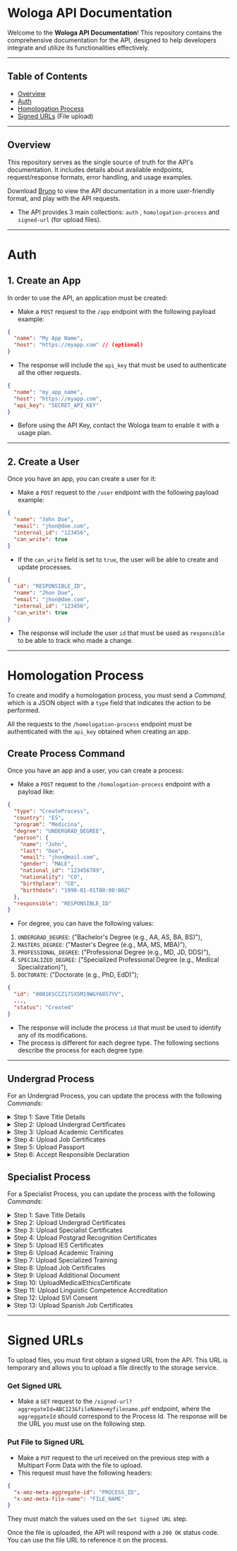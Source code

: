 # Wologa API Documentation

Welcome to the **Wologa API Documentation**! This repository contains the comprehensive documentation for the API,
designed to help developers integrate and utilize its functionalities effectively.

---

## **Table of Contents**

- [Overview](#overview)
- [Auth](#auth)
- [Homologation Process](#homologation-process)
- [Signed URLs](#signed-urls) (File upload)

---

## **Overview**

This repository serves as the single source of truth for the API's documentation. It includes details about available
endpoints, request/response formats, error handling, and usage examples.

Download [Bruno](https://www.usebruno.com/) to view the API documentation in a more user-friendly format, and play with
the API requests.

- The API provides 3 main collections: `auth` , `homologation-process` and `signed-url` (for upload files).

---

# **Auth**

## **1. Create an App**

In order to use the API, an application must be created:

- Make a `POST` request to the `/app` endpoint with the following payload example:

```json
{
  "name": "My App Name",
  "host": "https://myapp.com" // (optional)
}
```

- The response will include the `api_key` that must be used to authenticate all the other requests.

```json
{
  "name": "my_app_name",
  "host": "https://myapp.com",
  "api_key": "SECRET_API_KEY"
}
```

- Before using the API Key, contact the Wologa team to enable it with a usage plan.

---

## **2. Create a User**

Once you have an app, you can create a user for it:

- Make a `POST` request to the `/user` endpoint with the following payload example:

```json
{
  "name": "John Doe",
  "email": "jhon@doe.com",
  "internal_id": "123456",
  "can_write": true
}
```

- If the `can_write` field is set to `true`, the user will be able to create and update processes.

```json
{
  "id": "RESPONSIBLE_ID",
  "name": "Jhon Doe",
  "email": "jhon@doe.com",
  "internal_id": "123456",
  "can_write": true
}
```

- The response will include the user `id` that must be used as `responsible` to be able to track who made a change.

---

# **Homologation Process**

To create and modify a homologation process, you must send a _Command_, which is a JSON object with a `type` field that
indicates the action to be performed.

All the requests to the `/homologation-process` endpoint must be authenticated with the `api_key` obtained when creating
an app.

## **Create Process Command**

Once you have an app and a user, you can create a process:

- Make a `POST` request to the `/homologation-process` endpoint with a payload like:

```json
{
  "type": "CreateProcess",
  "country": "ES",
  "program": "Medicina",
  "degree": "UNDERGRAD_DEGREE",
  "person": {
    "name": "John",
    "last": "Doe",
    "email": "jhon@mail.com",
    "gender": "MALE",
    "national_id": "123456789",
    "nationality": "CO",
    "birthplace": "CO",
    "birthdate": "1990-01-01T00:00:00Z"
  },
  "responsible": "RESPONSIBLE_ID"
}
```

- For degree, you can have the following values:

1. `UNDERGRAD_DEGREE`: ("Bachelor's Degree (e.g., AA, AS, BA, BS)"),
2. `MASTERS_DEGREE`: ("Master's Degree (e.g., MA, MS, MBA)"),
3. `PROFESSIONAL_DEGREE`: ("Professional Degree (e.g., MD, JD, DDS)"),
4. `SPECIALIZED_DEGREE`: ("Specialized Professional Degree (e.g., Medical Specialization)"),
5. `DOCTORATE`: ("Doctorate (e.g., PhD, EdD)");

```json
{
  "id": "0001KSCCZ175X5M19WGY6857YV",
  ...,
  "status": "Created"
}
```

- The response will include the process `id` that must be used to identify any of its modifications.
- The process is different for each degree type. The following sections describe the process for each degree type.

---

## **Undergrad Process**

For an Undergrad Process, you can update the process with the following _Commands_:

<details>
  <summary>Step 1: Save Title Details</summary>
  
```json
{
  "type": "SaveTitleDetails",
  "id": "PROCESS_ID",
  "name": string,
  "title_university": string?,
  "title_country": "ES",
  "title_in_spanish": boolean,
  "applicant_from_spanish_country": boolean,
  "title_issued_in_eu": boolean,
  "title_older_than_5_years": boolean,
  "currently_residing_in_spain": boolean?,
  "worked_or_working_in_spain": boolean?,
  "responsible": "RESPONSIBLE_ID"
}
```
</details>

<details>
  <summary>Step 2: Upload Undergrad Certificates</summary>

```json
{
  "type": "UploadUndergradCertificates",
  "id": "PROCESS_ID",
  "undergrad_title_url": string,
  "undergrad_title_apostille_url": string?,
  "undergrad_title_legalization_url": string?,
  "undergrad_title_resolution_es_url": string?,
  "undergrad_title_resolution_other_url": string?,
  "undergrad_title_resolution_other_apostille_url": string?,
  "responsible": "RESPONSIBLE_ID"
}
```
</details>

<details>
  <summary>Step 3: Upload Academic Certificates</summary>

```json
{
  "type": "UploadAcademicCertificates",
  "id": "PROCESS_ID",
  "academic_certificate_url": string,
  "academic_certificate_apostille_url": string?,
  "academic_certificate_legalization_url": string?,
  "responsible": "RESPONSIBLE_ID"
}
```
</details>

<details>
  <summary>Step 4: Upload Job Certificates</summary>

```json
{
  "type": "UploadJobCertificates",
  "id": "PROCESS_ID",
  "job_certificates_url": string?,
  "job_certificates_notarized_url": string,
  "job_certificates_apostille_url": string,
  "responsible": "RESPONSIBLE_ID"
}
```
</details>

<details>
  <summary>Step 5: Upload Passport</summary>

```json
{
  "type": "UploadPassport",
  "id": "PROCESS_ID",
  "passport_url": string,
  "responsible": "RESPONSIBLE_ID"
}
```
</details>

<details>
  <summary>Step 6: Accept Responsible Declaration</summary>

```json
{
  "type": "AcceptResponsibleDeclaration",
  "id": "PROCESS_ID",
  "responsible": "RESPONSIBLE_ID"
}
```
</details>

## **Specialist Process**

For a Specialist Process, you can update the process with the following _Commands_:

<details>
  <summary>Step 1: Save Title Details</summary>

```json
{
  "type": "SaveTitleDetails",
  "id": "PROCESS_ID",
  "name": string,
  "title_university": string?,
  "title_country": "ES",
  "title_in_spanish": boolean,
  "applicant_from_spanish_country": boolean,
  "title_issued_in_eu": boolean,
  "title_older_than_5_years": boolean,
  "currently_residing_in_spain": boolean?,
  "worked_or_working_in_spain": boolean?,
  "responsible": "RESPONSIBLE_ID"
}
```
</details>

<details>
  <summary>Step 2: Upload Undergrad Certificates</summary>

```json
{
  "type": "UploadUndergradCertificates",
  "id": "PROCESS_ID",
  "undergrad_title_url": string,
  "undergrad_title_apostille_url": string?,
  "undergrad_title_legalization_url": string?,
  "undergrad_title_resolution_es_url": string?,
  "undergrad_title_resolution_other_url": string?,
  "undergrad_title_resolution_other_apostille_url": string?,
  "responsible": "RESPONSIBLE_ID"
}
```
</details>

<details>
  <summary>Step 3: Upload Specialist Certificates</summary>

```json
{
  "type": "UploadSpecialistCertificates",
  "id": "PROCESS_ID",
  "specialist_title_url": string,
  "specialist_title_apostille_url": string?,
  "specialist_title_legalization_url": string?,
  "responsible": "RESPONSIBLE_ID"
}
```
</details>

<details>
  <summary>Step 4: Upload Postgrad Recognition Certificates</summary>

```json
{
  "type": "UploadPostgradRecognitionCertificates",
  "id": "PROCESS_ID",
  "postgrad_recognition_certificate_url": string,
  "postgrad_recognition_apostille_url": string,
  "responsible": "RESPONSIBLE_ID"
}
```
</details>

<details>
  <summary>Step 5: Upload IES Certificates</summary>

```json
{
  "type": "UploadIESCertificates",
  "id": "PROCESS_ID",
  "upload_ies_representation_certificate_url": string,
  "upload_ies_representation_apostille_url": string,
  "upload_ies_academic_program_certificate_url": string,
  "upload_ies_academic_program_apostille_url": string,
  "responsible": "RESPONSIBLE_ID"
}
```
</details>

<details>
  <summary>Step 6: Upload Academic Training</summary>

```json
{
  "type": "UploadAcademicTraining",
  "id": "PROCESS_ID",
  "current_employment_situation_url": string,
  "previous_academic_training_url": string,
  "previous_academic_training_apostille_url": string,
  "previous_academic_training_legalization_url": string,
  "responsible": "RESPONSIBLE_ID"
}
```
</details>

<details>
  <summary>Step 7: Upload Specialized Training</summary>

```json
{
  "type": "UploadSpecializedTraining",
  "id": "PROCESS_ID",
  "university_entrance_certificate_url": string,
  "university_entrance_apostille_url": string,
  "study_plan_with_grades_certificates_url": string,
  "study_plan_with_grades_apostille_url": string,
  "study_plan_with_grades_legalization_url": string,
  "record_of_procedures_url": string?,
  "record_of_procedures_apostille_url": string?,
  "responsible": "RESPONSIBLE_ID"
}
```
</details>

<details>
  <summary>Step 8: Upload Job Certificates</summary>

```json
{
  "type": "UploadJobCertificates",
  "id": "PROCESS_ID",
  "job_certificates_url": string?,
  "job_certificates_notarized_url": string,
  "job_certificates_apostille_url": string,
  "responsible": "RESPONSIBLE_ID"
}
```
</details>

<details>
  <summary>Step 9: Upload Additional Document</summary>

```json
{
  "type": "UploadAdditionalDocument",
  "id": "PROCESS_ID",
  "additional_document_url": string,
  "responsible": "RESPONSIBLE_ID"
}
```
</details>

<details>
  <summary>Step 10: UploadMedicalEthicsCertificate</summary>

```json
{
  "type": "UploadMedicalEthicsCertificate",
  "id": "PROCESS_ID",
  "sworn_declaration_url": string,
  "ethics_certificate_url": string,
  "ethics_certificate_apostille_url": string,
  "responsible": "RESPONSIBLE_ID"
}
```
</details>

<details>
  <summary>Step 11: Upload Linguistic Competence Accreditation</summary>

```json
{
  "type": "UploadLinguisticCompetenceAccreditation",
  "id": "PROCESS_ID",
  "linguistic_competence_accreditation_url": string,
  "responsible": "RESPONSIBLE_ID"
}
```
</details>

<details>
  <summary>Step 12: Upload SVI Consent</summary>

```json
{
  "type": "UploadSVIConsent",
  "id": "PROCESS_ID",
  "svi_consent_url": string,
  "responsible": "RESPONSIBLE_ID"
}
```
</details>

<details>
  <summary>Step 13: Upload Spanish Job Certificates</summary>

```json
{
  "type": "UploadSpanishJobCertificates",
  "id": "PROCESS_ID",
  "head_of_service_certificate_url": string,
  "manager_certificate_url": string,
  "autonomous_community_accreditation_url": string,
  "responsible": "RESPONSIBLE_ID"
}
```
</details>

---

# **Signed URLs**

To upload files, you must first obtain a signed URL from the API. This URL is temporary and allows you to upload a file
directly to the storage service.

### **Get Signed URL**

- Make a `GET` request to the `/signed-url?aggregateId=ABC123&fileName=myfilename.pdf` endpoint, where the
  `aggreggateId` should correspond to the Process Id. The response will
  be the URL you must use on the following step.

### **Put File to Signed URL**

- Make a `PUT` request to the url received on the previous step with a Multipart Form Data with the file to upload.
- This request must have the following headers:

```json
{
  "x-amz-meta-aggregate-id": "PROCESS_ID",
  "x-amz-meta-file-name": "FILE_NAME"
}
```

They must match the values used on the `Get Signed URL` step.

Once the file is uploaded, the API will respond with a `200 OK` status code. You can use the file URL to reference it on
the process.
